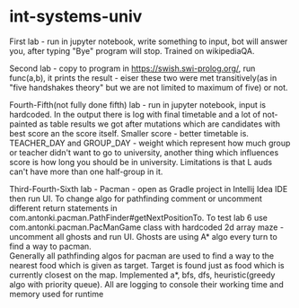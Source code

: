 # int-systems-univ
First lab - run in jupyter notebook, write something to input, bot will answer you, after typing "Bye" program will stop. Trained on wikipediaQA.  
  
Second lab - copy to program in https://swish.swi-prolog.org/, run func(a,b), it prints the result - eiser these two were met transitively(as in "five handshakes theory" but we are not limited to maximum of five) or not.   
  
Fourth-Fifth(not fully done fifth) lab - run in jupyter notebook, input is hardcoded. In the output there is log with final timetable and a lot of not-painted as table results we got after mutations which are candidates with best score an the score itself. Smaller score - better timetable is. TEACHER_DAY and GROUP_DAY - weight which represent how much group or teacher didn't want to go to university, another thing which influences score is how long  you should be in university. Limitations is that L auds can't have more than one half-group in it.  
  
Third-Fourth-Sixth lab - Pacman - open as Gradle project in Intellij Idea IDE then run UI. To change algo for pathfinding comment or uncomment different return statements in com.antonki.pacman.PathFinder#getNextPositionTo. To test lab 6 use com.antonki.pacman.PacManGame class with hardcoded 2d array maze - uncomment all ghosts and run UI. Ghosts are using A* algo every turn to find a way to pacman.  
Generally all pathfinding algos for pacman are used to find a way to the nearest food which is given as target. Target is found just as food which is currently closest on the map. Implemented a*, bfs, dfs, heuristic(greedy algo with priority queue). All are logging to console their working time and memory used for runtime

